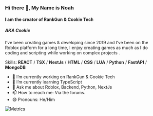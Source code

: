 ### Hi there 👋, My Name is Noah 
#### I am the creator of RankGun & Cookie Tech
##### AKA Cookie

I’ve been creating games & developing since 2019 and I’ve been on the Roblox platform for a long time, I enjoy creating games as much as I do coding and scripting while working on  complex projects .

Skills: **REACT** / **TSX**  / **NextJs** / **HTML** / **CSS** / **LUA** / **Python** / **FastAPI** / **MongoDB**

- 🔭 I’m currently working on RankGun & Cookie Tech  
- 🌱 I’m currently learning TypeScript 
- 💬 Ask me about Roblox, Backend, Python, NextJs  
- 📫 How to reach me: Via the forums.  
- 😄 Pronouns: He/Him 


![Metrics](https://metrics.lecoq.io/Noah-Haf?template=classic&traffic=1&lines=1&sponsorships=1&achievements=1&notable=1&base=header%2C%20activity%2C%20community%2C%20repositories%2C%20metadata&base.indepth=false&base.hireable=false&base.skip=false&lines=false&lines.sections=base&lines.repositories.limit=4&lines.history.limit=1&sponsorships=false&sponsorships.sections=amount%2C%20sponsorships&sponsorships.size=24&achievements=false&achievements.threshold=C&achievements.secrets=true&achievements.display=detailed&achievements.limit=0&notable=false&notable.from=organization&notable.repositories=false&notable.indepth=false&notable.types=commit&notable.self=false&traffic=false&config.timezone=Europe%2FLondon)
